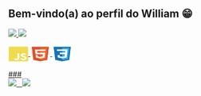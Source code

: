 ## Bem-vindo(a) ao perfil do William 😁 

<div> 
  <a href="https://github.com/DWTYY-WW"> 
    <img height="180em" src="https://github-readme-stats.vercel.app/api?username=devemdobro&show_icons=true&theme=dracula&include_all_commits=true&count_private=true"/> 
    <img height="180em" src="https://github-readme-stats.vercel.app/api/top-langs/?username=DWTYY-WW&layout=compact&langs_count=6&theme=tokyonight"/>
  </div> 
    <div style="display: inline_block"><br> 
      <img align="center" alt="Js" height="30" width="40" src="https://raw.githubusercontent.com/devicons/devicon/master/icons/javascript/javascript-plain.svg ">
      <img align="center" alt="HTML" height="30" width="40" src="https://raw.githubusercontent.com/devicons/devicon/master/icons/html5/html5-original.svg "> 
      <img align="center" alt="CSS" height="30" width="40" src="https://raw.githubusercontent.com/devicons/devicon/master/icons/css3/css3-original.svg "> 
    </div> 
    <br> ### 
    <div> 
      <a href="" target="_blank">
        <img src="_blank">
      </a>
      <a href="" target="_blank">
        <img src=""_blank">
      </a>
      <a href="" target="_blank">
        <img src=""_blank">
      </a>
      <a href = "https://instagram.com/dowatyyp1?igshid=YTQwZjQ0NmI0OA==">
        <img src=">
      </a>
      <a href="">
      </a> 
    </div>
